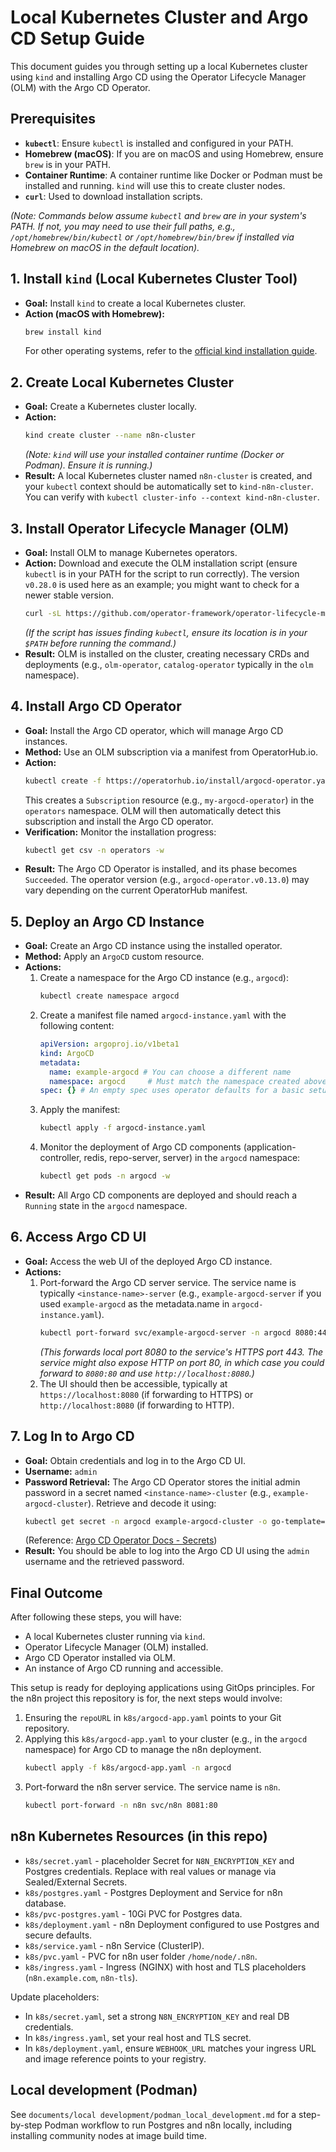 # Local Kubernetes Cluster and Argo CD Setup Guide

This document guides you through setting up a local Kubernetes cluster using `kind` and installing Argo CD using the Operator Lifecycle Manager (OLM) with the Argo CD Operator.

## Prerequisites

*   **`kubectl`**: Ensure `kubectl` is installed and configured in your PATH.
*   **Homebrew (macOS)**: If you are on macOS and using Homebrew, ensure `brew` is in your PATH.
*   **Container Runtime**: A container runtime like Docker or Podman must be installed and running. `kind` will use this to create cluster nodes.
*   **`curl`**: Used to download installation scripts.

*(Note: Commands below assume `kubectl` and `brew` are in your system's PATH. If not, you may need to use their full paths, e.g., `/opt/homebrew/bin/kubectl` or `/opt/homebrew/bin/brew` if installed via Homebrew on macOS in the default location).*

## 1. Install `kind` (Local Kubernetes Cluster Tool)

*   **Goal:** Install `kind` to create a local Kubernetes cluster.
*   **Action (macOS with Homebrew):**
    ```bash
    brew install kind
    ```
    For other operating systems, refer to the [official kind installation guide](https://kind.sigs.k8s.io/docs/user/quick-start/#installation).

## 2. Create Local Kubernetes Cluster

*   **Goal:** Create a Kubernetes cluster locally.
*   **Action:**
    ```bash
    kind create cluster --name n8n-cluster
    ```
    *(Note: `kind` will use your installed container runtime (Docker or Podman). Ensure it is running.)*
*   **Result:** A local Kubernetes cluster named `n8n-cluster` is created, and your `kubectl` context should be automatically set to `kind-n8n-cluster`. You can verify with `kubectl cluster-info --context kind-n8n-cluster`.

## 3. Install Operator Lifecycle Manager (OLM)

*   **Goal:** Install OLM to manage Kubernetes operators.
*   **Action:** Download and execute the OLM installation script (ensure `kubectl` is in your PATH for the script to run correctly). The version `v0.28.0` is used here as an example; you might want to check for a newer stable version.
    ```bash
    curl -sL https://github.com/operator-framework/operator-lifecycle-manager/releases/download/v0.28.0/install.sh | bash -s v0.28.0
    ```
    *(If the script has issues finding `kubectl`, ensure its location is in your `$PATH` before running the command.)*
*   **Result:** OLM is installed on the cluster, creating necessary CRDs and deployments (e.g., `olm-operator`, `catalog-operator` typically in the `olm` namespace).

## 4. Install Argo CD Operator

*   **Goal:** Install the Argo CD operator, which will manage Argo CD instances.
*   **Method:** Use an OLM subscription via a manifest from OperatorHub.io.
*   **Action:**
    ```bash
    kubectl create -f https://operatorhub.io/install/argocd-operator.yaml
    ```
    This creates a `Subscription` resource (e.g., `my-argocd-operator`) in the `operators` namespace. OLM will then automatically detect this subscription and install the Argo CD operator.
*   **Verification:** Monitor the installation progress:
    ```bash
    kubectl get csv -n operators -w
    ```
*   **Result:** The Argo CD Operator is installed, and its phase becomes `Succeeded`. The operator version (e.g., `argocd-operator.v0.13.0`) may vary depending on the current OperatorHub manifest.

## 5. Deploy an Argo CD Instance

*   **Goal:** Create an Argo CD instance using the installed operator.
*   **Method:** Apply an `ArgoCD` custom resource.
*   **Actions:**
    1.  Create a namespace for the Argo CD instance (e.g., `argocd`):
        ```bash
        kubectl create namespace argocd
        ```
    2.  Create a manifest file named `argocd-instance.yaml` with the following content:
        ```yaml
        apiVersion: argoproj.io/v1beta1
        kind: ArgoCD
        metadata:
          name: example-argocd # You can choose a different name
          namespace: argocd     # Must match the namespace created above
        spec: {} # An empty spec uses operator defaults for a basic setup
        ```
    3.  Apply the manifest:
        ```bash
        kubectl apply -f argocd-instance.yaml
        ```
    4.  Monitor the deployment of Argo CD components (application-controller, redis, repo-server, server) in the `argocd` namespace:
        ```bash
        kubectl get pods -n argocd -w
        ```
*   **Result:** All Argo CD components are deployed and should reach a `Running` state in the `argocd` namespace.

## 6. Access Argo CD UI

*   **Goal:** Access the web UI of the deployed Argo CD instance.
*   **Actions:**
    1.  Port-forward the Argo CD server service. The service name is typically `<instance-name>-server` (e.g., `example-argocd-server` if you used `example-argocd` as the metadata.name in `argocd-instance.yaml`).
        ```bash
        kubectl port-forward svc/example-argocd-server -n argocd 8080:443
        ```
        *(This forwards local port 8080 to the service's HTTPS port 443. The service might also expose HTTP on port 80, in which case you could forward to `8080:80` and use `http://localhost:8080`.)*
    2.  The UI should then be accessible, typically at `https://localhost:8080` (if forwarding to HTTPS) or `http://localhost:8080` (if forwarding to HTTP).

## 7. Log In to Argo CD

*   **Goal:** Obtain credentials and log in to the Argo CD UI.
*   **Username:** `admin`
*   **Password Retrieval:** The Argo CD Operator stores the initial admin password in a secret named `<instance-name>-cluster` (e.g., `example-argocd-cluster`).
    Retrieve and decode it using:
    ```bash
    kubectl get secret -n argocd example-argocd-cluster -o go-template='''{{index .data "admin.password"}}''' | base64 -d; echo
    ```
    (Reference: [Argo CD Operator Docs - Secrets](https://argocd-operator.readthedocs.io/en/latest/usage/basics/#secrets))
*   **Result:** You should be able to log into the Argo CD UI using the `admin` username and the retrieved password.

## Final Outcome

After following these steps, you will have:
*   A local Kubernetes cluster running via `kind`.
*   Operator Lifecycle Manager (OLM) installed.
*   Argo CD Operator installed via OLM.
*   An instance of Argo CD running and accessible.

This setup is ready for deploying applications using GitOps principles. For the n8n project this repository is for, the next steps would involve:
1.  Ensuring the `repoURL` in `k8s/argocd-app.yaml` points to your Git repository.
2.  Applying this `k8s/argocd-app.yaml` to your cluster (e.g., in the `argocd` namespace) for Argo CD to manage the n8n deployment.
    ```bash
    kubectl apply -f k8s/argocd-app.yaml -n argocd
    ``` 
3. Port-forward the n8n server service. The service name is `n8n`.
    ```bash
    kubectl port-forward -n n8n svc/n8n 8081:80
    ```

## n8n Kubernetes Resources (in this repo)

- `k8s/secret.yaml` - placeholder Secret for `N8N_ENCRYPTION_KEY` and Postgres credentials. Replace with real values or manage via Sealed/External Secrets.
- `k8s/postgres.yaml` - Postgres Deployment and Service for n8n database.
- `k8s/pvc-postgres.yaml` - 10Gi PVC for Postgres data.
- `k8s/deployment.yaml` - n8n Deployment configured to use Postgres and secure defaults.
- `k8s/service.yaml` - n8n Service (ClusterIP).
- `k8s/pvc.yaml` - PVC for n8n user folder `/home/node/.n8n`.
- `k8s/ingress.yaml` - Ingress (NGINX) with host and TLS placeholders (`n8n.example.com`, `n8n-tls`).

Update placeholders:
- In `k8s/secret.yaml`, set a strong `N8N_ENCRYPTION_KEY` and real DB credentials.
- In `k8s/ingress.yaml`, set your real host and TLS secret.
- In `k8s/deployment.yaml`, ensure `WEBHOOK_URL` matches your ingress URL and image reference points to your registry.

## Local development (Podman)

See `documents/local development/podman_local_development.md` for a step-by-step Podman workflow to run Postgres and n8n locally, including installing community nodes at image build time.
